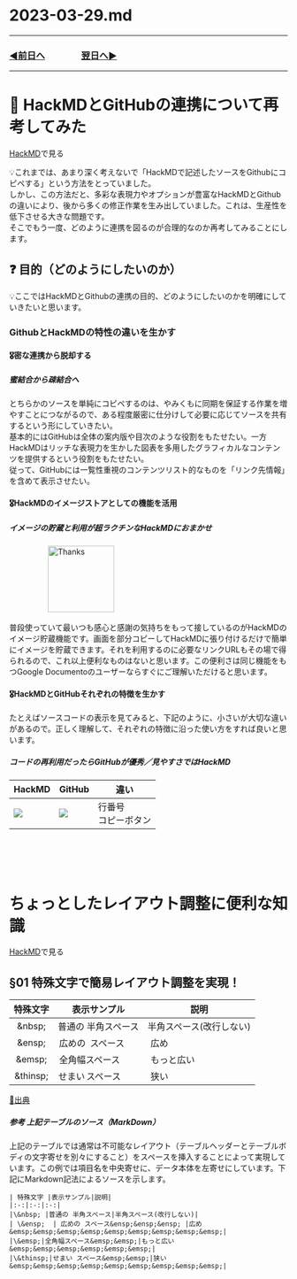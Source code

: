 # 2023-03-29.md
---
### [◀️前日へ](https://github.com/yuasys/chatty-journal/blob/main/2023/03/2023-03-28.md)&emsp;&emsp;&emsp;&emsp;[翌日へ▶️](https://github.com/yuasys/chatty-journal/blob/main/2023/03/2023-03-30.md)

---

🤔 HackMDとGitHubの連携について再考してみた
===

[HackMD](https://hackmd.io/@yuasys/SkMmg0e-n)で見る

:bulb:これまでは、あまり深く考えないで「HackMDで記述したソースをGithubにコピペする」という方法をとっていました。  
しかし、この方法だと、多彩な表現力やオプションが豊富なHackMDとGithubの違いにより、後から多くの修正作業を生み出していました。これは、生産性を低下させる大きな問題です。  
そこでもう一度、どのように連携を図るのが合理的なのか再考してみることにします。

## :question: 目的（どのようにしたいのか）
:bulb:ここではHackMDとGithubの連携の目的、どのようにしたいのかを明確にしていきたいと思います。

### GithubとHackMDの特性の違いを生かす

#### 🎖️密な連携から脱却する

##### 蜜結合から疎結合へ

とちらかのソースを単純にコピペするのは、やみくもに同期を保証する作業を増やすことにつながるので、ある程度厳密に仕分けして必要に応じてソースを共有するという形にしていきたい。  
基本的にはGitHubは全体の案内版や目次のような役割をもたせたい。一方HackMDはリッチな表現力を生かした図表を多用したグラフィカルなコンテンツを提供するという役割をもたせたい。  
従って、GitHubには一覧性重視のコンテンツリスト的なものを「リンク先情報」を含めて表示させたい。

#### 🎖️HackMDのイメージストアとしての機能を活用

##### イメージの貯蔵と利用が超ラクチンなHackMDにおまかせ

<p>
&emsp;&emsp;&emsp;&emsp;&emsp;<img src="https://user-images.githubusercontent.com/2534721/228393248-101495f4-4700-441d-b8b5-74f42def18a8.gif" alt="Thanks" width="120px">
</p>

普段使っていて最いつも感心と感謝の気持ちをもって接しているのがHackMDのイメージ貯蔵機能です。画面を部分コピーしてHackMDに張り付けるだけで簡単にイメージを貯蔵できます。それを利用するのに必要なリンクURLもその場で得られるので、これ以上便利なものはないと思います。この便利さは同じ機能をもつGoogle Documentoのユーザーならすぐにご理解いただけると思います。


#### 🎖️HackMDとGitHubそれぞれの特徴を生かす

たとえばソースコードの表示を見てみると、下記のように、小さいが大切な違いがあるので。正しく理解して、それぞれの特徴に沿った使い方をすれば良いと思います。

##### コードの再利用だったらGitHubが優秀／見やすさではHackMD

| HackMD | GitHub | 違い |
| -------- | -------- | -------- |
| ![](https://i.imgur.com/nNpmcMo.png)|![](https://i.imgur.com/VvHy8gk.png)|行番号<br>コピーボタン|

&emsp;
===

ちょっとしたレイアウト調整に便利な知識
===

[HackMD](https://hackmd.io/@yuasys/SJnCcWZWh)で見る

§01 特殊文字で簡易レイアウト調整を実現！
---

| 特殊文字 |           表示サンプル            |                                                       説明                                                       |
|:-:|:-:|:-:|
|\&nbsp; |普通の 半角スペース|半角スペース(改行しない)|
| \&ensp;  | 広めの スペース&ensp;&ensp;&ensp; |広め&emsp;&emsp;&emsp;&emsp;&emsp;&emsp;&emsp;&emsp;&emsp;|
|\&emsp;|全角幅スペース&emsp;&emsp;|もっと広い&emsp;&emsp;&emsp;&emsp;&emsp;&emsp;|
|\&thinsp;|せまい スペース&emsp;&emsp;|狭い&emsp;&emsp;&emsp;&emsp;&emsp;&emsp;&emsp;&emsp;&emsp;|

[📘出典](https://blog.codecamp.jp/programming-html-hankaku-space)

##### 参考 上記テーブルのソース（MarkDown）

上記のテーブルでは通常は不可能なレイアウト（テーブルヘッダーとテーブルボディの文字寄せを別々にすること）をスペースを挿入することによって実現しています。この例では項目名を中央寄せに、データ本体を左寄せにしています。下記にMarkdown記法によるソースを示します。

```markdown=
| 特殊文字 |表示サンプル|説明|
|:-:|:-:|:-:|
|\&nbsp; |普通の 半角スペース|半角スペース(改行しない)|
| \&ensp;  | 広めの スペース&ensp;&ensp;&ensp; |広め&emsp;&emsp;&emsp;&emsp;&emsp;&emsp;&emsp;&emsp;&emsp;|
|\&emsp;|全角幅スペース&emsp;&emsp;|もっと広い&emsp;&emsp;&emsp;&emsp;&emsp;&emsp;|
|\&thinsp;|せまい スペース&emsp;&emsp;|狭い&emsp;&emsp;&emsp;&emsp;&emsp;&emsp;&emsp;&emsp;&emsp;|
```
